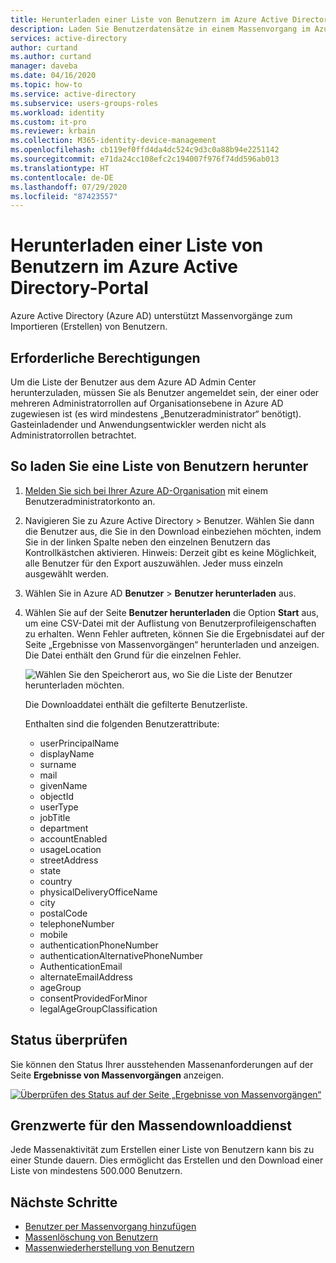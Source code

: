 ```yaml
---
title: Herunterladen einer Liste von Benutzern im Azure Active Directory-Portal | Microsoft-Dokumentation
description: Laden Sie Benutzerdatensätze in einem Massenvorgang im Azure Admin Center in Azure Active Directory herunter.
services: active-directory
author: curtand
ms.author: curtand
manager: daveba
ms.date: 04/16/2020
ms.topic: how-to
ms.service: active-directory
ms.subservice: users-groups-roles
ms.workload: identity
ms.custom: it-pro
ms.reviewer: krbain
ms.collection: M365-identity-device-management
ms.openlocfilehash: cb119ef0ffd4da4dc524c9d3c0a88b94e2251142
ms.sourcegitcommit: e71da24cc108efc2c194007f976f74dd596ab013
ms.translationtype: HT
ms.contentlocale: de-DE
ms.lasthandoff: 07/29/2020
ms.locfileid: "87423557"
---
```

# <a name="download-a-list-of-users-in-azure-active-directory-portal"></a>Herunterladen einer Liste von Benutzern im Azure Active Directory-Portal

Azure Active Directory (Azure AD) unterstützt Massenvorgänge zum Importieren (Erstellen) von Benutzern.

## <a name="required-permissions"></a>Erforderliche Berechtigungen

Um die Liste der Benutzer aus dem Azure AD Admin Center herunterzuladen, müssen Sie als Benutzer angemeldet sein, der einer oder mehreren Administratorrollen auf Organisationsebene in Azure AD zugewiesen ist (es wird mindestens „Benutzeradministrator“ benötigt). Gasteinladender und Anwendungsentwickler werden nicht als Administratorrollen betrachtet.

## <a name="to-download-a-list-of-users"></a>So laden Sie eine Liste von Benutzern herunter

1. [Melden Sie sich bei Ihrer Azure AD-Organisation](https://aad.portal.azure.com) mit einem Benutzeradministratorkonto an.
2. Navigieren Sie zu Azure Active Directory > Benutzer. Wählen Sie dann die Benutzer aus, die Sie in den Download einbeziehen möchten, indem Sie in der linken Spalte neben den einzelnen Benutzern das Kontrollkästchen aktivieren. Hinweis: Derzeit gibt es keine Möglichkeit, alle Benutzer für den Export auszuwählen. Jeder muss einzeln ausgewählt werden.
3. Wählen Sie in Azure AD **Benutzer** > **Benutzer herunterladen** aus.
4. Wählen Sie auf der Seite **Benutzer herunterladen** die Option **Start** aus, um eine CSV-Datei mit der Auflistung von Benutzerprofileigenschaften zu erhalten. Wenn Fehler auftreten, können Sie die Ergebnisdatei auf der Seite „Ergebnisse von Massenvorgängen“ herunterladen und anzeigen. Die Datei enthält den Grund für die einzelnen Fehler.

   ![Wählen Sie den Speicherort aus, wo Sie die Liste der Benutzer herunterladen möchten.](./media/users-bulk-download/bulk-download.png)

   Die Downloaddatei enthält die gefilterte Benutzerliste.

   Enthalten sind die folgenden Benutzerattribute:

   - userPrincipalName
   - displayName
   - surname
   - mail
   - givenName
   - objectId
   - userType
   - jobTitle
   - department
   - accountEnabled
   - usageLocation
   - streetAddress
   - state
   - country
   - physicalDeliveryOfficeName
   - city
   - postalCode
   - telephoneNumber
   - mobile
   - authenticationPhoneNumber
   - authenticationAlternativePhoneNumber
   - AuthenticationEmail
   - alternateEmailAddress
   - ageGroup
   - consentProvidedForMinor
   - legalAgeGroupClassification

## <a name="check-status"></a>Status überprüfen

Sie können den Status Ihrer ausstehenden Massenanforderungen auf der Seite **Ergebnisse von Massenvorgängen** anzeigen.

[![Überprüfen des Status auf der Seite „Ergebnisse von Massenvorgängen“](media/users-bulk-download/bulk-center.png)](media/users-bulk-download/bulk-center.png#lightbox)

## <a name="bulk-download-service-limits"></a>Grenzwerte für den Massendownloaddienst

Jede Massenaktivität zum Erstellen einer Liste von Benutzern kann bis zu einer Stunde dauern. Dies ermöglicht das Erstellen und den Download einer Liste von mindestens 500.000 Benutzern.

## <a name="next-steps"></a>Nächste Schritte

- [Benutzer per Massenvorgang hinzufügen](users-bulk-add.md)
- [Massenlöschung von Benutzern](users-bulk-delete.md)
- [Massenwiederherstellung von Benutzern](users-bulk-restore.md)
